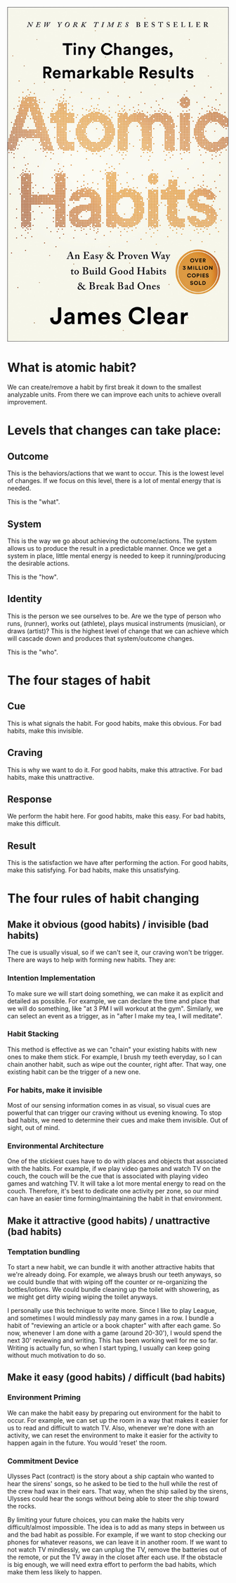 ![Atomic Habits](images/atomic-habits.jpeg)

# What is atomic habit?

We can create/remove a habit by first break it down to the smallest analyzable
units. From there we can improve each units to achieve overall improvement.

# Levels that changes can take place:

## Outcome

This is the behaviors/actions that we want to occur. This is the lowest level of
changes. If we focus on this level, there is a lot of mental energy that is
needed.

This is the "what".

## System

This is the way we go about achieving the outcome/actions. The system allows us
to produce the result in a predictable manner. Once we get a system in place,
little mental energy is needed to keep it running/producing the desirable
actions.

This is the "how".

## Identity

This is the person we see ourselves to be. Are we the type of person who runs,
(runner), works out (athlete), plays musical instruments (musician), or draws
(artist)? This is the highest level of change that we can achieve which will
cascade down and produces that system/outcome changes.

This is the "who".

# The four stages of habit

## Cue

This is what signals the habit. For good habits, make this obvious. For bad
habits, make this invisible.

## Craving

This is why we want to do it. For good habits, make this attractive. For bad
habits, make this unattractive.

## Response 

We perform the habit here. For good habits, make this easy. For bad habits, make
this difficult.

## Result

This is the satisfaction we have after performing the action. For good habits,
make this satisfying. For bad habits, make this unsatisfying.

# The four rules of habit changing

## Make it obvious (good habits) / invisible (bad habits)

The cue is usually visual, so if we can't see it, our craving won't be
trigger. There are ways to help with forming new habits. They are:

### Intention Implementation

To make sure we will start doing something, we can make it as explicit and
detailed as possible. For example, we can declare the time and place that we
will do something, like "at 3 PM I will workout at the gym". Similarly, we can
select an event as a trigger, as in "after I make my tea, I will meditate".

### Habit Stacking

This method is effective as we can "chain" your existing habits with new ones
to make them stick. For example, I brush my teeth everyday, so I can chain
another habit, such as wipe out the counter, right after. That way, one existing
habit can be the trigger of a new one.

### For habits, make it invisible

Most of our sensing information comes in as visual, so visual cues are powerful
that can trigger our craving without us evening knowing. To stop bad habits, we
need to determine their cues and make them invisible. Out of sight, out of mind.

### Environmental Architecture

One of the stickiest cues have to do with places and objects that associated
with the habits. For example, if we play video games and watch TV on the couch,
the couch will be the cue that is associated with playing video games and
watching TV. It will take a lot more mental energy to read on the couch.
Therefore, it's best to dedicate one activity per zone, so our mind can have an
easier time forming/maintaining the habit in that environment. 

## Make it attractive (good habits) / unattractive (bad habits)

### Temptation bundling

To start a new habit, we can bundle it with another attractive habits that we're
already doing. For example, we always brush our teeth anyways, so we could
bundle that with wiping off the counter or re-organizing the bottles/lotions. We
could bundle cleaning up the toilet with showering, as we might get dirty wiping
wiping the toilet anyways.

I personally use this technique to write more. Since I like to play League, and
sometimes I would mindlessly pay many games in a row. I bundle a habit of
"reviewing an article or a book chapter" with after each game. So now, whenever
I am done with a game (around 20-30'), I would spend the next 30' reviewing and
writing. This has been working well for me so far. Writing is actually fun, so
when I start typing, I usually can keep going without much motivation to do so.

## Make it easy (good habits) / difficult (bad habits)

### Environment Priming

We can make the habit easy by preparing out environment for the habit to occur.
For example, we can set up the room in a way that makes it easier for us to read
and difficult to watch TV. Also, whenever we're done with an activity, we can
reset the environment to make it easier for the activity to happen again in the
future. You would 'reset' the room.

### Commitment Device

Ulysses Pact (contract) is the story about a ship captain who wanted to hear the
sirens' songs, so he asked to be tied to the hull while the rest of the crew
had wax in their ears. That way, when the ship sailed by the sirens, Ulysses
could hear the songs without being able to steer the ship toward the rocks.

By limiting your future choices, you can make the habits very difficult/almost
impossible. The idea is to add as many steps in between us and the bad habit as
possible. For example, if we want to stop checking our phones for whatever
reasons, we can leave it in another room. If we want to not watch TV mindlessly,
we can unplug the TV, remove the batteries out of the remote, or put the TV away
in the closet after each use. If the obstacle is big enough, we will need extra
effort to perform the bad habits, which make them less likely to happen.
